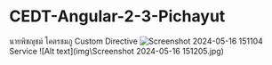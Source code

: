 # CEDT-Angular-2-3-Pichayut
 นายพิชญุชม์ โคตรชมภู
 Custom Directive
![Screenshot 2024-05-16 151104](https://github.com/LLO542/CEDT-Angular-2-3-Pichayut/assets/143489255/90ebe7c1-0189-4cd5-b28a-21eed5f319a7)
Service
![Alt text](img\Screenshot 2024-05-16 151205.jpg)
